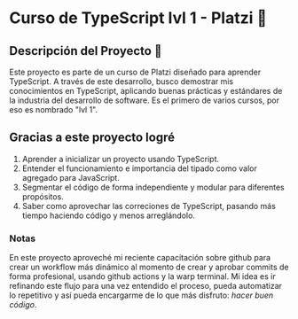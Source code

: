 # Curso de TypeScript lvl 1 - Platzi :green_heart:

## Descripción del Proyecto :bookmark_tabs:

Este proyecto es parte de un curso de Platzi diseñado para aprender TypeScript. A través de este desarrollo, busco demostrar mis conocimientos en TypeScript, aplicando buenas prácticas y estándares de la industria del desarrollo de software. Es el primero de varios cursos, por eso es nombrado "lvl 1".

## Gracias a este proyecto logré

1. Aprender a inicializar un proyecto usando TypeScript.
2. Entender el funcionamiento e importancia del tipado como valor agregado para JavaScript.
3. Segmentar el código de forma independiente y modular para diferentes propósitos.
4. Saber como aprovechar las correciones de TypeScript, pasando más tiempo haciendo código y menos arreglándolo.

### Notas

En este proyecto aproveché mi reciente capacitación sobre github para crear un workflow más dinámico al momento de crear y aprobar commits de forma profesional, usando github actions y la warp terminal. Mi idea es ir refinando este flujo para una vez entendido el proceso, pueda automatizar lo repetitivo y así pueda encargarme de lo que más disfruto: *hacer buen código*. 
